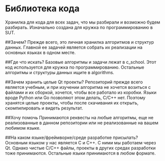 # Библиотека кода
Хранилка для кода для всех задач, что мы разбирали и возможно будем разбирать. Изначально создана для кружка по программированию в SUT.

##Зачем?
Прежде всего, это личная хранилка алгоритмов и структур данных. Главной ее задачей является собрать их реализации на основных языках в одном месте.

##Где что искать?
Базовые алгоритмы и задачи лежат в c_school. Этот код используется для кружка по программированию.
Остальные алгоритмы и структуры данных ищите в algorithms.

##Зачем хранить целые Qt проекты?
Репозиторий прежде всего является учебным, и при изучении алгоритма не хочется возиться с файлами и их сборкой, хочется, чтобы все работало из коробки. Языки вроде Python или Go позволяют этом делать, С/С++ нет. Поэтому хранятся целые проекты, чтобы после скачивания их открыть, скомпилировать и видеть результат.

##Хочу помочь
Принимаются реквесты на любые алгоритмы, еще не реализованные в данном репозитории или не реализованные на вашем любимом языке. 

##На каком языке/фреймворке/среде разработке присылать?
Основным языком у нас является С и С++. С ними мы работаем через Qt. Однако чистые С/С++ файлы, проекты в других средах разработки тоже принимаются.
Остальные языки принимаются в любом формате.
